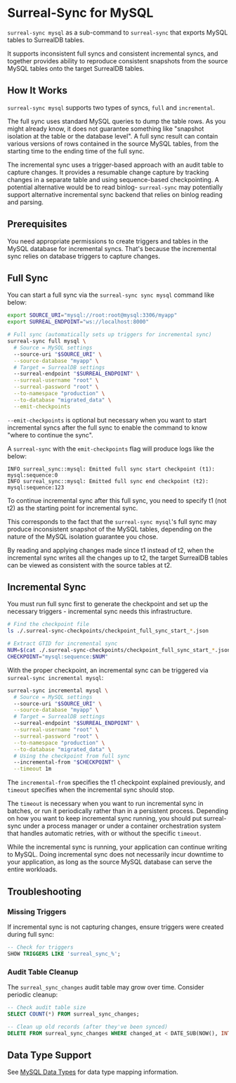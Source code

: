 # Surreal-Sync for MySQL

`surreal-sync mysql` as a sub-command to `surreal-sync` that exports MySQL tables to SurrealDB tables.

It supports inconsistent full syncs and consistent incremental syncs, and together provides ability to reproduce consistent snapshots from the source MySQL tables onto the target SurrealDB tables.

## How It Works

`surreal-sync mysql` supports two types of syncs, `full` and `incremental`.

The full sync uses standard MySQL queries to dump the table rows. As you might already know,
it does not guarantee something like "snapshot isolation at the table or the database level".
A full sync result can contain various versions of rows contained in the source MySQL tables, from the starting time to the ending time of the full sync.

The incremental sync uses a trigger-based approach with an audit table to capture changes. It provides a resumable change capture by tracking changes in a separate table and using sequence-based checkpointing.
A potential alternative would be to read binlog- `surreal-sync` may potentially support alternative incremental sync backend that relies on binlog reading and parsing.

## Prerequisites

You need appropriate permissions to create triggers and tables in the MySQL database for incremental syncs.
That's because the incremental sync relies on database triggers to capture changes.

## Full Sync

You can start a full sync via the `surreal-sync sync mysql` command like below:

```bash
export SOURCE_URI="mysql://root:root@mysql:3306/myapp"
export SURREAL_ENDPOINT="ws://localhost:8000"

# Full sync (automatically sets up triggers for incremental sync)
surreal-sync full mysql \
  # Source = MySQL settings
  --source-uri "$SOURCE_URI" \
  --source-database "myapp" \
  # Target = SurrealDB settings
  --surreal-endpoint "$SURREAL_ENDPOINT" \
  --surreal-username "root" \
  --surreal-password "root" \
  --to-namespace "production" \
  --to-database "migrated_data" \
  --emit-checkpoints
```

`--emit-checkpoints` is optional but necessary when you want to start incremental syncs after the full sync to enable the command to know "where to continue the sync".

A `surreal-sync` with the `emit-checkpoints` flag will produce logs like the below:

```
INFO surreal_sync::mysql: Emitted full sync start checkpoint (t1): mysql:sequence:0
INFO surreal_sync::mysql: Emitted full sync end checkpoint (t2): mysql:sequence:123
```

To continue incremental sync after this full sync, you need to specify t1 (not t2) as the starting point for incremental sync.

This corresponds to the fact that the `surreal-sync mysql`'s full sync may produce inconsistent snapshot of the MySQL tables, depending on the nature of the MySQL isolation guarantee you chose.

By reading and applying changes made since t1 instead of t2, when the incremental sync writes all the changes up to t2, the target SurrealDB tables can be viewed as consistent with the source tables at t2.

## Incremental Sync

You must run full sync first to generate the checkpoint and set up the necessary triggers - incremental sync needs this infrastructure.

```bash
# Find the checkpoint file
ls ./.surreal-sync-checkpoints/checkpoint_full_sync_start_*.json

# Extract GTID for incremental sync
NUM=$(cat ./.surreal-sync-checkpoints/checkpoint_full_sync_start_*.json | jq -r '.checkpoint.MySQL.sequence')
CHECKPOINT="mysql:sequence:$NUM"
```

With the proper checkpoint, an incremental sync can be triggered via `surreal-sync incremental mysql`:

```bash
surreal-sync incremental mysql \
  # Source = MySQL settings
  --source-uri "$SOURCE_URI" \
  --source-database "myapp" \
  # Target = SurrealDB settings
  --surreal-endpoint "$SURREAL_ENDPOINT" \
  --surreal-username "root" \
  --surreal-password "root" \
  --to-namespace "production" \
  --to-database "migrated_data" \
  # Using the checkpoint from full sync
  --incremental-from "$CHECKPOINT" \
  --timeout 1m
```

The `incremental-from` specifies the t1 checkpoint explained previously, and `timeout` specifies when the incremental sync should stop.

The `timeout` is necessary when you want to run incremental sync in batches, or run it periodically rather than in a persistent process. Depending on how you want to keep incremental sync running, you should put surreal-sync under a process manager or under a container orchestration system that handles automatic retries, with or without the specific `timeout`.

While the incremental sync is running, your application can continue writing to MySQL.
Doing incremental sync does not necessarily incur downtime to your application, as long as the source MySQL database can serve the entire workloads.

## Troubleshooting

### Missing Triggers

If incremental sync is not capturing changes, ensure triggers were created during full sync:

```sql
-- Check for triggers
SHOW TRIGGERS LIKE 'surreal_sync_%';
```

### Audit Table Cleanup

The `surreal_sync_changes` audit table may grow over time. Consider periodic cleanup:

```sql
-- Check audit table size
SELECT COUNT(*) FROM surreal_sync_changes;

-- Clean up old records (after they've been synced)
DELETE FROM surreal_sync_changes WHERE changed_at < DATE_SUB(NOW(), INTERVAL 30 DAY);
```

## Data Type Support

See [MySQL Data Types](mysql-data-types.md) for data type mapping information.

